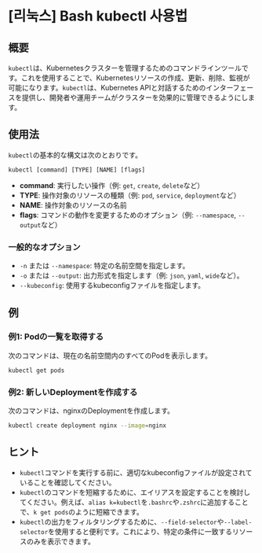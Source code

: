 # [리눅스] Bash kubectl 사용법

## 概要
`kubectl`は、Kubernetesクラスターを管理するためのコマンドラインツールです。これを使用することで、Kubernetesリソースの作成、更新、削除、監視が可能になります。`kubectl`は、Kubernetes APIと対話するためのインターフェースを提供し、開発者や運用チームがクラスターを効果的に管理できるようにします。

## 使用法
`kubectl`の基本的な構文は次のとおりです。

```
kubectl [command] [TYPE] [NAME] [flags]
```

- **command**: 実行したい操作（例: `get`, `create`, `delete`など）
- **TYPE**: 操作対象のリソースの種類（例: `pod`, `service`, `deployment`など）
- **NAME**: 操作対象のリソースの名前
- **flags**: コマンドの動作を変更するためのオプション（例: `--namespace`, `--output`など）

### 一般的なオプション
- `-n` または `--namespace`: 特定の名前空間を指定します。
- `-o` または `--output`: 出力形式を指定します（例: `json`, `yaml`, `wide`など）。
- `--kubeconfig`: 使用するkubeconfigファイルを指定します。

## 例
### 例1: Podの一覧を取得する
次のコマンドは、現在の名前空間内のすべてのPodを表示します。

```bash
kubectl get pods
```

### 例2: 新しいDeploymentを作成する
次のコマンドは、nginxのDeploymentを作成します。

```bash
kubectl create deployment nginx --image=nginx
```

## ヒント
- `kubectl`コマンドを実行する前に、適切なkubeconfigファイルが設定されていることを確認してください。
- `kubectl`のコマンドを短縮するために、エイリアスを設定することを検討してください。例えば、`alias k=kubectl`を`.bashrc`や`.zshrc`に追加することで、`k get pods`のように短縮できます。
- `kubectl`の出力をフィルタリングするために、`--field-selector`や`--label-selector`を使用すると便利です。これにより、特定の条件に一致するリソースのみを表示できます。